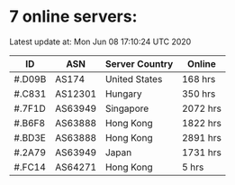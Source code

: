 # 7 online servers:

Latest update at: Mon Jun 08 17:10:24 UTC 2020

| ID | ASN | Server Country | Online |
| -- | --- | -------------- | ------ |
| #.D09B | AS174 | United States | 168 hrs |
| #.C831 | AS12301 | Hungary | 350 hrs |
| #.7F1D | AS63949 | Singapore | 2072 hrs |
| #.B6F8 | AS63888 | Hong Kong | 1822 hrs |
| #.BD3E | AS63888 | Hong Kong | 2891 hrs |
| #.2A79 | AS63949 | Japan | 1731 hrs |
| #.FC14 | AS64271 | Hong Kong | 5 hrs |

